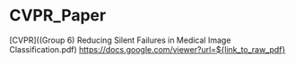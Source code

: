 # CVPR_Paper
[CVPR]((Group 6) Reducing Silent Failures in Medical Image Classification.pdf)
https://docs.google.com/viewer?url=${link_to_raw_pdf}
